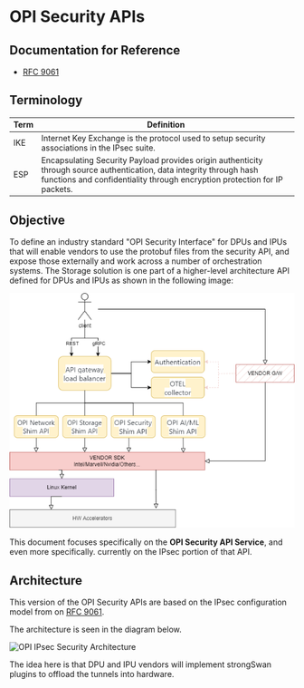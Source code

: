 # OPI Security APIs

## Documentation for Reference

* [RFC 9061](https://datatracker.ietf.org/doc/rfc9061/)

## Terminology

| Term              | Definition                                       |
|-------------------|--------------------------------------------------|
| IKE               | Internet Key Exchange is the protocol used to setup security associations in the IPsec suite. |
| ESP               | Encapsulating Security Payload provides origin authenticity through source authentication, data integrity through hash functions and confidentiality through encryption protection for IP packets. |

## Objective

To define an industry standard "OPI Security Interface" for DPUs and IPUs that
will enable vendors to use the protobuf files from the security API, and expose
those externally and work across a number of orchestration systems. The Storage
solution is one part of a higher-level architecture API defined for DPUs and
IPUs as shown in the following image:

![OPI Common APIs and SHIM abstraction layer](../doc/images/API-GW-Layers.png/)

This document focuses specifically on the **OPI Security API Service**, and
even more specifically. currently on the IPsec portion of that API.

## Architecture

This version of the OPI Security APIs are based on the IPsec configuration
model from on [RFC 9061](https://datatracker.ietf.org/doc/rfc9061/).

The architecture is seen in the diagram below.

![OPI IPsec Security Architecture](https://github.com/opiproject/opi-strongswan-bridge/blob/main/sec-architecture.drawio.png)

The idea here is that DPU and IPU vendors will implement strongSwan plugins to
offload the tunnels into hardware.
